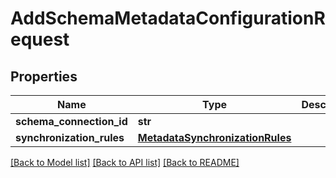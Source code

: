# AddSchemaMetadataConfigurationRequest

## Properties
Name | Type | Description | Notes
------------ | ------------- | ------------- | -------------
**schema_connection_id** | **str** |  | 
**synchronization_rules** | [**MetadataSynchronizationRules**](MetadataSynchronizationRules.md) |  | [optional] 

[[Back to Model list]](../README.md#documentation-for-models) [[Back to API list]](../README.md#documentation-for-api-endpoints) [[Back to README]](../README.md)

